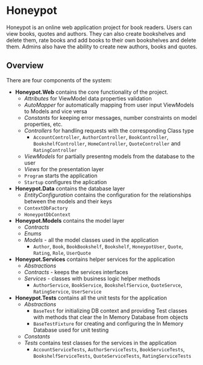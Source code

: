 # Honeypot
Honeypot is an online web application project for book readers. Users can view books, quotes and authors. They can also create bookshelves and delete them, rate books and add books to their own bookshelves and delete them. Admins also have the ability to create new authors, books and quotes.

## Overview
There are four components of the system:
* **Honeypot.Web** contains the core functionality of the project. 
  * *Attributes* for ViewModel data properties validation
  * *AutoMapper* for automatically mapping from user input ViewModels to Models and vice versa
  * *Constants* for keeping error messages, number constraints on model properties, etc.
  * *Controllers* for handling requests with the corresponding Class type
    * `AccountController`, `AuthorController`, `BookController`, `BookshelfController`, `HomeController`, `QuoteController` and `RatingController`  
  * *ViewModels* for partially presentng models from the database to the user
  * *Views* for the presentation layer
  * `Program` starts the application
  * `Startup` configures the aplication
* **Honeypot.Data** contains the database layer
  * *EntityConfiguration* contains the configuration for the relationships between the models and their keys
  * `ContextDbFactory`
  * `HoneypotDbContext`
* **Honeypot.Models** contains the model layer
  * *Contracts*
  * *Enums*
  * *Models* - all the model classes used in the application
    * `Author`, `Book`, `BookBookshelf`, `Bookshelf`, `HoneypotUser`, `Quote`, `Rating`, `Role`, `UserQuote`
* **Honeypot.Services** contains helper services for the application
  * *Abstractions*
  * *Contracts* - keeps the services interfaces
  * *Services* - classes with business logic helper methods 
    * `AuthorService`, `BookService`, `BookshelfService`, `QuoteServce`, `RatingService`, `UserService`
* **Honeypot.Tests** contains all the unit tests for the application
  * *Abstractions*
    * `BaseTest` for initializing DB context and providing Test classes with methods that clear the In Memory Database from objects
    * `BaseTestFixture` for creating and configuring the In Memory Database used for unit testing
  * *Constants*
  * *Tests* contains test classes for the services in the application 
    * `AccountServiceTests`, `AuthorServiceTests`, `BookServiceTests`, `BookshelfServiceTests`, `QuoteServiceTests`, `RatingServiceTests`
